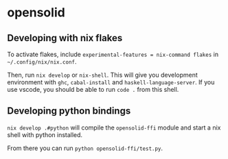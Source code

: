 # opensolid

## Developing with nix flakes

To activate flakes, include `experimental-features = nix-command flakes` in `~/.config/nix/nix.conf`.

Then, run `nix develop` or `nix-shell`. This will give you development environment with `ghc`, `cabal-install` and `haskell-language-server`. If you use vscode, you should be able to run `code .` from this shell.

## Developing python bindings

`nix develop .#python` will compile the `opensolid-ffi` module and start a nix shell with python installed.

From there you can run `python opensolid-ffi/test.py`.
